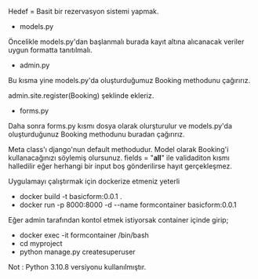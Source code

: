 Hedef = Basit bir rezervasyon sistemi yapmak.

* models.py 

Öncelikle models.py'dan başlanmalı burada kayıt altına alıcanacak veriler uygun formatta tanıtılmalı.

* admin.py

Bu kısma yine models.py'da oluşturduğumuz Booking methodunu çağırırız.

admin.site.register(Booking) şeklinde ekleriz.

* forms.py 

Daha sonra forms.py kısmı dosya olarak olurşturulur ve models.py'da oluşturduğunuz Booking methodunu buradan çağırırız. 

Meta class'ı django'nun default methodudur. Model olarak Booking'i kullanacağınızı söylemiş olursunuz. fields = "__all__" ile validaditon kısmı halledilir eğer herhangi bir input boş gönderilirse hayıt gerçekleşmez.


Uygulamayı çalıştırmak için dockerize etmeniz yeterli 

* docker build -t basicform:0.0.1 .  
* docker run -p 8000:8000 -d --name formcontainer basicform:0.0.1

Eğer admin tarafından kontol etmek istiyorsak container içinde girip;
* docker exec -it formcontainer /bin/bash
* cd myproject
* python manage.py createsuperuser

Not : Python 3.10.8 versiyonu kullanılmıştır.
